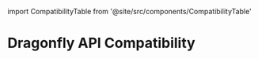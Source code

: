 import CompatibilityTable from '@site/src/components/CompatibilityTable'

# Dragonfly API Compatibility

<CompatibilityTable/>
